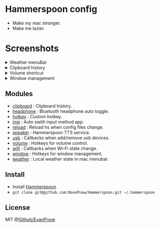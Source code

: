 # Hammerspoon config

- Make my mac stronger.
- Make me lazier.

# Screenshots


<details>
<summary>Weather menuBar</summary>

<div style="text-align:center"><img src ="https://user-images.githubusercontent.com/20924010/55765634-26490700-5aa3-11e9-9d95-9cf9de6f8f17.gif" width="50%" /></div>

</details>

<details>
<summary>Clipboard history</summary>

<div style="text-align:center"><img src ="https://user-images.githubusercontent.com/20924010/55765624-1b8e7200-5aa3-11e9-9f9a-ab271844c8d5.gif" width="50%" /></div>

</details>

<details>
<summary>Volume shortcut</summary>

<div style="text-align:center"><img src ="https://user-images.githubusercontent.com/20924010/55765751-c010b400-5aa3-11e9-8b78-e686b104c113.gif" width="50%" /></div>

</details>

<details>
<summary>Window management</summary>

<div style="text-align:center"><img src ="https://raw.githubusercontent.com/wangshub/image-hosting/master/img/hammerspoon.2019-04-08%2023_06_30.gif" width="80%" /></div>

</details>

## Modules

- [clipboard][1] : Clipboard history.
- [headphone][2] : Bluetooth headphone auto toggle.
- [hotkey][3] : Custom hotkey.
- [ime][4] : Auto swith input method app.
- [reload][5] : Reload hs when config files change.
- [speaker][6] : Hammerspoon TTS service.
- [usb][7] : Callbacks when add/remove usb devices.
- [volume][8] : Hotkeys for volume control.
- [wifi][9] : Callbacks when Wi-Fi state change.
- [window][10] : Hotkeys for window management.
- [weather][11] : Local weather state in mac menubar.

## Install

- Install [Hammerspoon][12]
- `git clone git@github.com:NavePnow/Hammerspoon.git ~/.hammerspoon`

## License

MIT @[Github/EvanPnow][13]

[1]:	./clipboard/clipboard.lua
[2]:	./headphone/headphone.lua
[3]:	./hotkey/hotkey.lua
[4]:	./ime/ime.lua
[5]:	./reload/reload
[6]:	./speaker/speaker.lua
[7]:	./usb/usb.lua
[8]:	./volume/volume.lua
[9]:	./wifi/wifi.lua
[10]:	./window/window.lua
[11]:	./weather/weather.lua
[12]:	https://www.hammerspoon.org/
[13]:	https://github.com/NavePnow